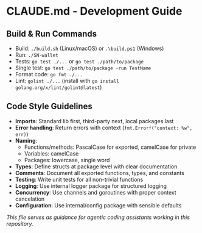 # CLAUDE.md - Development Guide

## Build & Run Commands
- Build: `./build.sh` (Linux/macOS) or `.\build.ps1` (Windows)
- Run: `./SN-wallet`
- Tests: `go test ./...` or `go test ./path/to/package`
- Single test: `go test ./path/to/package -run TestName`
- Format code: `go fmt ./...`
- Lint: `golint ./...` (install with `go install golang.org/x/lint/golint@latest`)

## Code Style Guidelines
- **Imports**: Standard lib first, third-party next, local packages last
- **Error handling**: Return errors with context (`fmt.Errorf("context: %w", err)`)
- **Naming**: 
  - Functions/methods: PascalCase for exported, camelCase for private
  - Variables: camelCase
  - Packages: lowercase, single word
- **Types**: Define structs at package level with clear documentation
- **Comments**: Document all exported functions, types, and constants
- **Testing**: Write unit tests for all non-trivial functions
- **Logging**: Use internal logger package for structured logging
- **Concurrency**: Use channels and goroutines with proper context cancelation
- **Configuration**: Use internal/config package with sensible defaults

*This file serves as guidance for agentic coding assistants working in this repository.*